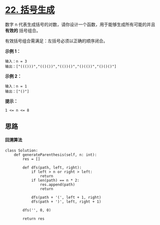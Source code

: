 # [22. 括号生成](https://leetcode-cn.com/problems/generate-parentheses/)

数字 n 代表生成括号的对数，请你设计一个函数，用于能够生成所有可能的并且 **有效的** 括号组合。

有效括号组合需满足：左括号必须以正确的顺序闭合。

 

**示例 1：**

```
输入：n = 3
输出：["((()))","(()())","(())()","()(())","()()()"]
```

**示例 2：**

```
输入：n = 1
输出：["()"]
```

**提示：**

```
1 <= n <= 8
```



## 思路

#### 回溯算法

```
class Solution:
    def generateParenthesis(self, n: int):
        res = []

        def dfs(path, left, right):
            if left > n or right > left:
                return
            if len(path) == n * 2:
                res.append(path)
                return

            dfs(path + '(', left + 1, right)
            dfs(path + ')', left, right + 1)

        dfs('', 0, 0)

        return res
```